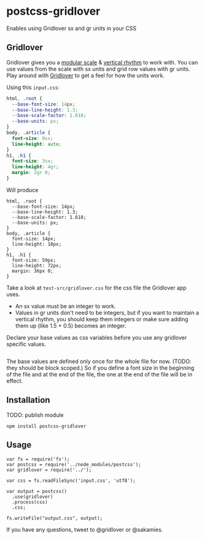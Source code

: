 # postcss-gridlover

Enables using Gridlover sx and gr units in your CSS

## Gridlover

Gridlover gives you a [modular scale](http://alistapart.com/article/more-meaningful-typography) & [vertical rhythm](https://24ways.org/2006/compose-to-a-vertical-rhythm) to work with. You can use values from the scale with sx units and grid row values with gr units. Play around with [Gridlover](http://gridlover.net/try) to get a feel for how the units work.

Using this ```input.css```:
```css
html, .root {
  --base-font-size: 14px;
  --base-line-height: 1.3;
  --base-scale-factor: 1.618;
  --base-units: px;
}
body, .article {
  font-size: 0sx;
  line-height: auto;
}
h1, .h1 {
  font-size: 3sx;
  line-height: 4gr;
  margin: 2gr 0;
}
```

Will produce
```
html, .root {
  --base-font-size: 14px;
  --base-line-height: 1.3;
  --base-scale-factor: 1.618;
  --base-units: px;
}
body, .article {
  font-size: 14px;
  line-height: 18px;
}
h1, .h1 {
  font-size: 59px;
  line-height: 72px;
  margin: 36px 0;
}
```

Take a look at ```test-src/gridlover.css``` for the css file the Gridlover app uses.

- An sx value must be an integer to work.
- Values in gr units don't need to be integers, but if you want to maintain a vertical rhythm, you should keep them integers or make sure adding them up (like 1.5 + 0.5) becomes an integer.

Declare your base values as css variables before you use any gridlover specific values.

```css

```

The base values are defined only once for the whole file for now. (TODO: they should be block scoped.) So if you define a font size in the beginning of the file and at the end of the file, the one at the end of the file will be in effect.

## Installation

TODO: publish module
```
npm install postcss-gridlover
```

## Usage

```
var fs = require('fs');
var postcss = require('../node_modules/postcss');
var gridlover = require('../');

var css = fs.readFileSync('input.css', 'utf8');

var output = postcss()
  .use(gridlover)
  .process(css)
  .css;

fs.writeFile("output.css", output);
```

If you have any questions, tweet to @gridlover or @sakamies.
